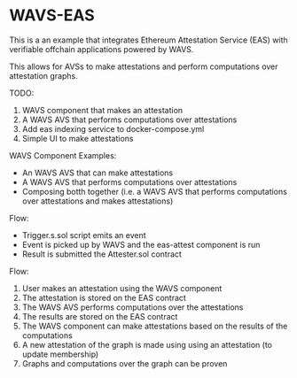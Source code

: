 # WAVS-EAS

This is a an example that integrates Ethereum Attestation Service (EAS) with verifiable offchain applications powered by WAVS.

This allows for AVSs to make attestations and perform computations over attestation graphs.

TODO:
1. WAVS component that makes an attestation
2. A WAVS AVS that performs computations over attestations
3. Add eas indexing service to docker-compose.yml
3. Simple UI to make attestations

WAVS Component Examples:
- An WAVS AVS that can make attestations
- A WAVS AVS that performs computations over attestations
- Composing botth together (i.e. a WAVS AVS that performs computations over attestations and makes attestations)


Flow:
- Trigger.s.sol script emits an event
- Event is picked up by WAVS and the eas-attest component is run
- Result is submitted the Attester.sol contract


Flow:
1. User makes an attestation using the WAVS component
2. The attestation is stored on the EAS contract
3. The WAVS AVS performs computations over the attestations
4. The results are stored on the EAS contract
5. The WAVS component can make attestations based on the results of the computations
6. A new attestation of the graph is made using using an attestation (to update membership)
7. Graphs and computations over the graph can be proven
